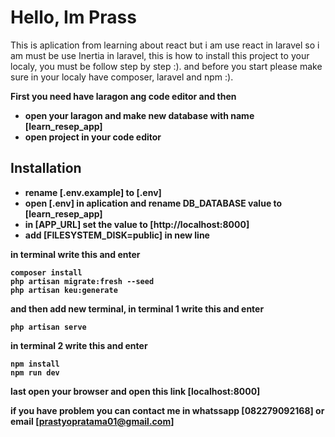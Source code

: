 # Hello, Im Prass

This is aplication from learning about react but i am use react in laravel so i am must be use Inertia in
laravel, this is how to install this project to your localy, you must be follow step by step :). and before you
start please make sure in your localy have composer, laravel and npm :).

<b>First you need have laragon ang code editor and then<b/>

-   open your laragon and make new database with name [learn_resep_app]
-   open project in your code editor

## Installation

-   rename [.env.example] to [.env]
-   open [.env] in aplication and rename DB_DATABASE value to [learn_resep_app]
-   in [APP_URL] set the value to [http://localhost:8000]
-   add [FILESYSTEM_DISK=public] in new line

in terminal write this and enter

```
composer install
php artisan migrate:fresh --seed
php artisan keu:generate
```

and then add new terminal, in terminal 1 write this and enter

```
php artisan serve
```

in terminal 2 write this and enter

```
npm install
npm run dev
```

last open your browser and open this link [localhost:8000]

if you have problem you can contact me in whatssapp [082279092168] or email [prastyopratama01@gmail.com]
